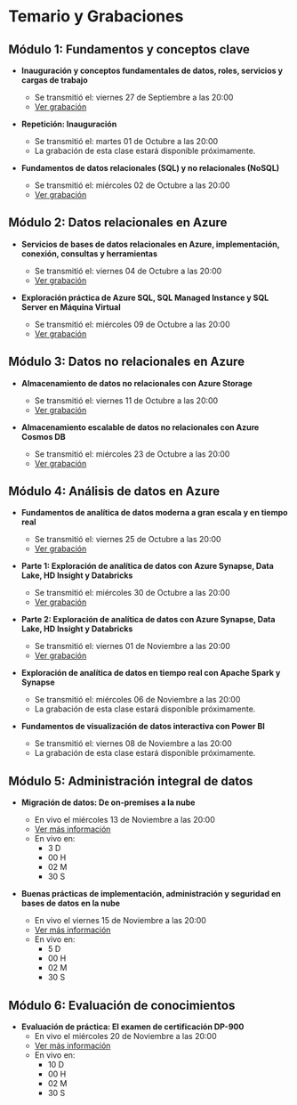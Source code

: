 # Temario y Grabaciones

## Módulo 1: Fundamentos y conceptos clave

- **Inauguración y conceptos fundamentales de datos, roles, servicios y cargas de trabajo**
  - Se transmitió el: viernes 27 de Septiembre a las 20:00  
  - [Ver grabación](https://codigofacilito.com/videos/introduccion-conceptos-fundamentales-de-datos-roles-servicios-y-cargas-de-trabajo)

- **Repetición: Inauguración**
  - Se transmitió el: martes 01 de Octubre a las 20:00  
  - La grabación de esta clase estará disponible próximamente.

- **Fundamentos de datos relacionales (SQL) y no relacionales (NoSQL)**
  - Se transmitió el: miércoles 02 de Octubre a las 20:00  
  - [Ver grabación](https://codigofacilito.com/videos/introduccion-fundamentos-de-datos-relacionales-sql-y-no-relacionales-nosql)

## Módulo 2: Datos relacionales en Azure

- **Servicios de bases de datos relacionales en Azure, implementación, conexión, consultas y herramientas**
  - Se transmitió el: viernes 04 de Octubre a las 20:00  
  - [Ver grabación](https://codigofacilito.com/videos/introduccion-bases-de-datos-con-azure)

- **Exploración práctica de Azure SQL, SQL Managed Instance y SQL Server en Máquina Virtual**
  - Se transmitió el: miércoles 09 de Octubre a las 20:00  
  - [Ver grabación](https://codigofacilito.com/videos/introduccion-exploracion-practica-de-azure-sql-sql-managed-instance-y-sql-server-en-maquinavirtual)

## Módulo 3: Datos no relacionales en Azure

- **Almacenamiento de datos no relacionales con Azure Storage**
  - Se transmitió el: viernes 11 de Octubre a las 20:00  
  - [Ver grabación](https://codigofacilito.com/videos/introduccion-almacenamiento-de-datos-no-relacionales-con-azure-storage)

- **Almacenamiento escalable de datos no relacionales con Azure Cosmos DB**
  - Se transmitió el: miércoles 23 de Octubre a las 20:00  
  - [Ver grabación](https://codigofacilito.com/videos/introduccion-almacenamiento-escalable-de-datos-no-relacionales-con-azure-cosmos-db)

## Módulo 4: Análisis de datos en Azure

- **Fundamentos de analítica de datos moderna a gran escala y en tiempo real**
  - Se transmitió el: viernes 25 de Octubre a las 20:00  
  - [Ver grabación](https://codigofacilito.com/videos/introduccion-fundamentos-de-analitica-de-datos-moderna-a-gran-escala-y-en-tiempo-real)

- **Parte 1: Exploración de analítica de datos con Azure Synapse, Data Lake, HD Insight y Databricks**
  - Se transmitió el: miércoles 30 de Octubre a las 20:00  
  - [Ver grabación](https://codigofacilito.com/videos/introduccion-exploracion-de-analitica-de-datos-con-azure-synapse-data-lake-hd-insighty-databricks-parte-1)

- **Parte 2: Exploración de analítica de datos con Azure Synapse, Data Lake, HD Insight y Databricks**
  - Se transmitió el: viernes 01 de Noviembre a las 20:00  
  - [Ver grabación](https://codigofacilito.com/videos/introduccion-exploracion-de-analitica-de-datos-con-azure-synapse-data-lake-hd-insighty-databricks-parte-2)

- **Exploración de analítica de datos en tiempo real con Apache Spark y Synapse**
  - Se transmitió el: miércoles 06 de Noviembre a las 20:00  
  - La grabación de esta clase estará disponible próximamente.

- **Fundamentos de visualización de datos interactiva con Power BI**
  - Se transmitió el: viernes 08 de Noviembre a las 20:00  
  - La grabación de esta clase estará disponible próximamente.

## Módulo 5: Administración integral de datos

- **Migración de datos: De on-premises a la nube**
  - En vivo el miércoles 13 de Noviembre a las 20:00  
  - [Ver más información]()  
  - En vivo en:
    - 3 D
    - 00 H
    - 02 M
    - 30 S

- **Buenas prácticas de implementación, administración y seguridad en bases de datos en la nube**
  - En vivo el viernes 15 de Noviembre a las 20:00  
  - [Ver más información]()  
  - En vivo en:
    - 5 D
    - 00 H
    - 02 M
    - 30 S

## Módulo 6: Evaluación de conocimientos

- **Evaluación de práctica: El examen de certificación DP-900**
  - En vivo el miércoles 20 de Noviembre a las 20:00  
  - [Ver más información]()  
  - En vivo en:
    - 10 D
    - 00 H
    - 02 M
    - 30 S
